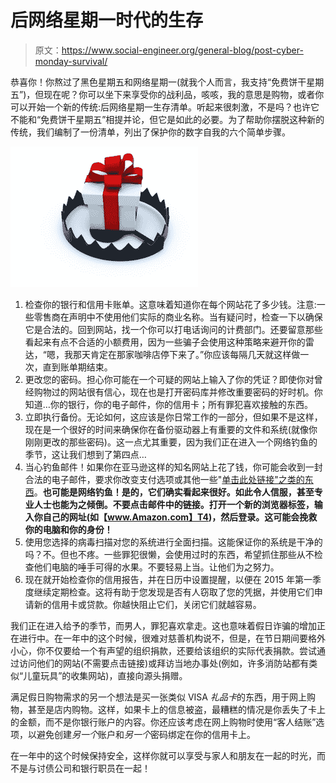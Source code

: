 # 后网络星期一时代的生存

> 原文：<https://www.social-engineer.org/general-blog/post-cyber-monday-survival/>

恭喜你！你熬过了黑色星期五和网络星期一(就我个人而言，我支持“免费饼干星期五”)，但现在呢？你可以坐下来享受你的战利品，咳咳，我的意思是购物，或者你可以开始一个新的传统:后网络星期一生存清单。听起来很刺激，不是吗？也许它不能和“免费饼干星期五”相提并论，但它是如此的必要。为了帮助你摆脱这种新的传统，我们编制了一份清单，列出了保护你的数字自我的六个简单步骤。

[![Post-Cyber Monday survival](img/66b5f73340c5c584fefe0f2b0b4f81cf.png)](https://www.social-engineer.org/how-tos/post-cyber-monday-survival/attachment/holiday_scams-100532824-carousel-idge/)

1.  检查你的银行和信用卡账单。这意味着知道你在每个网站花了多少钱。注意:一些零售商在声明中不使用他们实际的商业名称。当有疑问时，检查一下以确保它是合法的。回到网站，找一个你可以打电话询问的计费部门。还要留意那些看起来有点不合适的小额费用，因为一些骗子会使用这种策略来避开你的雷达，“嗯，我那天肯定在那家咖啡店停下来了。”你应该每隔几天就这样做一次，直到账单期结束。
2.  更改您的密码。担心你可能在一个可疑的网站上输入了你的凭证？即使你对曾经购物过的网站很有信心，现在也是打开密码库并修改重要密码的好时机。你知道…你的银行，你的电子邮件，你的信用卡；所有罪犯喜欢接触的东西。
3.  立即执行备份。无论如何，这应该是你日常工作的一部分，但如果不是这样，现在是一个很好的时间来确保你在备份驱动器上有重要的文件和系统(就像你刚刚更改的那些密码)。这一点尤其重要，因为我们正在进入一个网络钓鱼的季节，这让我们想到了第四点…
4.  当心钓鱼邮件！如果你在亚马逊这样的知名网站上花了钱，你可能会收到一封合法的电子邮件，要求你改变支付选项或其他一些"[单击此处链接"之类的东西](https://www.consumeraffairs.com/news/two-new-phishing-scams-have-one-thing-in-common-120418.html)。**也可能是网络钓鱼！是的，它们确实看起来很好。如此令人信服，甚至专业人士也能为之倾倒。不要点击邮件中的链接。打开一个新的浏览器标签，输入你自己的网址(如【www.Amazon.com】T4)，然后登录。这可能会挽救你的电脑和你的身份！**
5.  使用您选择的病毒扫描对您的系统进行全面扫描。这能保证你的系统是干净的吗？不。但也不疼。一些罪犯很懒，会使用过时的东西，希望抓住那些从不检查他们电脑的唾手可得的水果。不要轻易上当。让他们为之努力。
6.  现在就开始检查你的信用报告，并在日历中设置提醒，以便在 2015 年第一季度继续定期检查。这将有助于您发现是否有人窃取了您的凭据，并使用它们申请新的信用卡或贷款。你越快阻止它们，关闭它们就越容易。

我们正在进入给予的季节，而男人，罪犯喜欢拿走。这也意味着假日诈骗的增加正在进行中。在一年中的这个时候，很难对慈善机构说不，但是，在节日期间要格外小心，你不仅要给一个有声望的组织捐款，还要给该组织的实际代表捐款。尝试通过访问他们的网站(不需要点击链接)或拜访当地办事处(例如，许多消防站都有类似“儿童玩具”的收集网站)，直接向源头捐赠。

满足假日购物需求的另一个想法是买一张类似 VISA *礼品卡*的东西，用于网上购物，甚至是店内购物。这样，如果卡上的信息被盗，最糟糕的情况是你丢失了卡上的金额，而不是你银行账户的内容。你还应该考虑在网上购物时使用“客人结账”选项，以避免创建*另一个*账户和*另一个*密码绑定在你的信用卡上。

在一年中的这个时候保持安全，这样你就可以享受与家人和朋友在一起的时光，而不是与讨债公司和银行职员在一起！